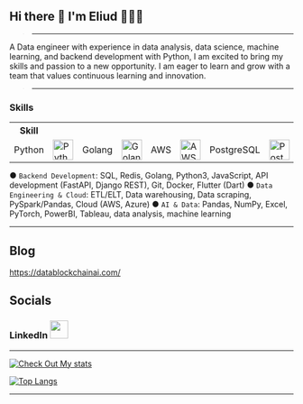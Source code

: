 ## Hi there 👋 I'm Eliud 🕵🏽‍♂️
> ---

<p>
A Data engineer with experience in data analysis, data science, machine learning, and backend development with Python, I am excited to bring my skills and passion to a new opportunity. I am eager to learn and grow with a team that values continuous learning and innovation.
</p>

> ---

### Skills

<table style="margin: auto;">
  <tr>
    <th>Skill</th>
    <th></th>
    <th></th>
    <th></th>
    <th></th>
  </tr>
  <tr>
    <td>Python</td>
    <td><a href="https://www.python.org/" target="_blank" rel="noreferrer"><img src="https://raw.githubusercontent.com/danielcranney/readme-generator/main/public/icons/skills/python-colored.svg" width="36" height="36" alt="Python"></a></td>
    <td>Golang</td>
    <td><a href="https://golang.org/" target="_blank" rel="noreferrer"><img src="https://cdn.jsdelivr.net/gh/devicons/devicon/icons/go/go-original.svg" width="36" height="36" alt="Golang"></a></td>
    <td>AWS</td>
    <td><a href="https://aws.amazon.com/" target="_blank" rel="noreferrer"><img src="https://cdn.jsdelivr.net/gh/devicons/devicon/icons/amazonwebservices/amazonwebservices-original-wordmark.svg" width="36" height="36" alt="AWS"></a></td>
    <td>PostgreSQL</td>
    <td><a href="https://www.postgresql.org/" target="_blank" rel="noreferrer"><img src="https://raw.githubusercontent.com/danielcranney/readme-generator/main/public/icons/skills/postgresql-colored.svg" width="36" height="36" alt="PostgreSQL"></a></td>
    <td>Notebook</td>
    <td><a target="_blank" rel="noreferrer"><img src="https://cdn.jsdelivr.net/gh/devicons/devicon/icons/jupyter/jupyter-original.svg" width="36" height="36" alt="Notebook"></a></td>
  </tr>
</table>

● `Backend Development`: SQL, Redis, Golang, Python3, JavaScript, API development (FastAPI, Django REST), Git,
Docker, Flutter (Dart)
● `Data Engineering & Cloud`: ETL/ELT, Data warehousing, Data scraping, PySpark/Pandas, Cloud (AWS, Azure)
● `AI & Data`: Pandas, NumPy, Excel, PyTorch, PowerBI, Tableau, data analysis, machine learning

---

## Blog

https://datablockchainai.com/

## Socials

<h3>LinkedIn <a href="https://www.linkedin.com/in/eliud-munyala/" target="_blank" rel="noreferrer"><img src="https://raw.githubusercontent.com/danielcranney/readme-generator/main/public/icons/socials/linkedin.svg" width="32" height="32" /></a></h3>
 
---

[![Check Out My stats](https://github-readme-stats.vercel.app/api?username=meaLuda&count_private=true&show_icons=true&theme=default&hide_rank=false)](https://github.com/anuraghazra/github-readme-stats)


[![Top Langs](https://github-readme-stats.vercel.app/api/top-langs/?username=meaLuda)](https://github.com/meaLuda/github-readme-stats)

---

